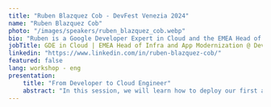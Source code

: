 ```yaml
---
title: "Ruben Blazquez Cob - DevFest Venezia 2024"
name: "Ruben Blazquez Cob"
photo: "/images/speakers/ruben_blazquez_cob.webp"
bio: "Ruben is a Google Developer Expert in Cloud and the EMEA Head of Infrastructure & App Modernization at Devoteam G Cloud. With 6 years of experience working in the cloud, Ruben has led numerous projects designing efficient, scalable, and sustainable Google Cloud infrastructures. Passionate about modernizing, optimizing and community building, Ruben is also the organizer of the Google Developer Group in Copenhagen and likes to advocate for sustainable development practices in the cloud. "
jobTitle: GDE in Cloud | EMEA Head of Infra and App Modernization @ Devoteam G Cloud
linkedin: "https://www.linkedin.com/in/ruben-blazquez-cob/"
featured: false
lang: workshop - eng
presentation:
    title: "From Developer to Cloud Engineer"
    abstract: "In this session, we will learn how to deploy our first apps ready for production with global availability and high demand with Google Cloud by leveraging serverless technologies and managed services for an enhanced Developer Experience"
---
```

